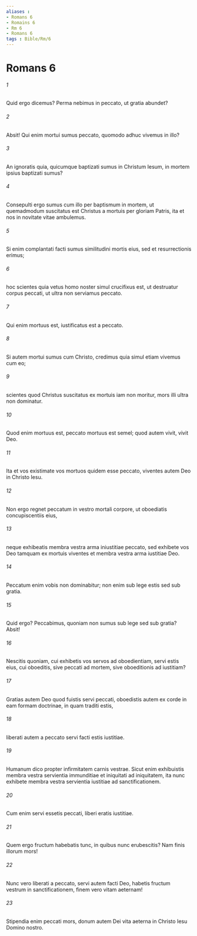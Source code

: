 ```yaml
---
aliases : 
- Romans 6
- Romains 6
- Rm 6
- Romans 6
tags : Bible/Rm/6
---
```


# Romans 6

###### 1
Quid ergo dicemus? Perma nebimus in peccato, ut gratia abundet?
###### 2
Absit! Qui enim mortui sumus peccato, quomodo adhuc vivemus in illo? 
###### 3
An ignoratis quia, quicumque baptizati sumus in Christum Iesum, in mortem ipsius baptizati sumus? 
###### 4
Consepulti ergo sumus cum illo per baptismum in mortem, ut quemadmodum suscitatus est Christus a mortuis per gloriam Patris, ita et nos in novitate vitae ambulemus. 
###### 5
Si enim complantati facti sumus similitudini mortis eius, sed et resurrectionis erimus; 
###### 6
hoc scientes quia vetus homo noster simul crucifixus est, ut destruatur corpus peccati, ut ultra non serviamus peccato. 
###### 7
Qui enim mortuus est, iustificatus est a peccato.
###### 8
Si autem mortui sumus cum Christo, credimus quia simul etiam vivemus cum eo; 
###### 9
scientes quod Christus suscitatus ex mortuis iam non moritur, mors illi ultra non dominatur. 
###### 10
Quod enim mortuus est, peccato mortuus est semel; quod autem vivit, vivit Deo. 
###### 11
Ita et vos existimate vos mortuos quidem esse peccato, viventes autem Deo in Christo Iesu.
###### 12
Non ergo regnet peccatum in vestro mortali corpore, ut oboediatis concupiscentiis eius, 
###### 13
neque exhibeatis membra vestra arma iniustitiae peccato, sed exhibete vos Deo tamquam ex mortuis viventes et membra vestra arma iustitiae Deo. 
###### 14
Peccatum enim vobis non dominabitur; non enim sub lege estis sed sub gratia.
###### 15
Quid ergo? Peccabimus, quoniam non sumus sub lege sed sub gratia? Absit! 
###### 16
Nescitis quoniam, cui exhibetis vos servos ad oboedientiam, servi estis eius, cui oboeditis, sive peccati ad mortem, sive oboeditionis ad iustitiam? 
###### 17
Gratias autem Deo quod fuistis servi peccati, oboedistis autem ex corde in eam formam doctrinae, in quam traditi estis, 
###### 18
liberati autem a peccato servi facti estis iustitiae.
###### 19
Humanum dico propter infirmitatem carnis vestrae. Sicut enim exhibuistis membra vestra servientia immunditiae et iniquitati ad iniquitatem, ita nunc exhibete membra vestra servientia iustitiae ad sanctificationem. 
###### 20
Cum enim servi essetis peccati, liberi eratis iustitiae. 
###### 21
Quem ergo fructum habebatis tunc, in quibus nunc erubescitis? Nam finis illorum mors! 
###### 22
Nunc vero liberati a peccato, servi autem facti Deo, habetis fructum vestrum in sanctificationem, finem vero vitam aeternam! 
###### 23
Stipendia enim peccati mors, donum autem Dei vita aeterna in Christo Iesu Domino nostro.
